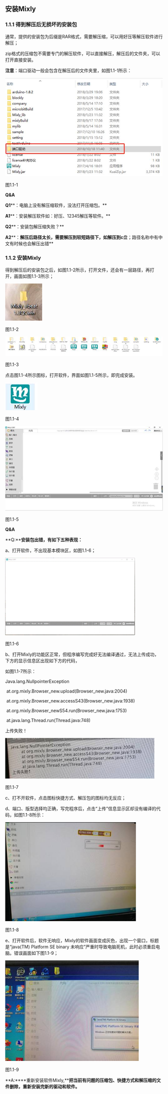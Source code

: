 ## 安装Mixly

### 1.1.1 得到解压后无损坏的安装包

通常，提供的安装包为后缀是RAR格式，需要解压缩，可以用好压等解压软件进行解压；

zip格式的压缩包不需要专门的解压软件，可以直接解压，解压后的文件夹，可以打开直接安装。

**注意**：端口驱动一般会包含在解压后的文件夹里，如图1.1-1所示：

![img](/assets/image002.jpg)

图1.1-1

**Q&A**

**Q1****：电脑上没有解压缩软件，没法打开压缩包。**

**A1****：安装解压软件如：好压、12345解压等软件。**

**Q2****：安装包解压缩失败？**

**A2****：****解压后路径太长，需要解压到较短路径下，如解压到c****盘；路径名称中有中文有时候也会解压出错**

### 1.1.2 安装Mixly

得到解压后的安装包之后，如图1.1-2所示，打开文件，还会有一层路径，再打开，画面如图1.1-3所示；

![img](/assets/image004.jpg)

图1.1-2

![img](/assets/image006.jpg)

图1.1-3

 点击图1.1-4所示图标，打开软件，界面如图1.1-5所示，即完成安装。

![img](/assets/image008.jpg)

图1.1-4

![img](/assets/image010.jpg)

图1.1-5

**Q&A**

**Q:****安装包出错，有如下五种表现：**

a、打开软件，不出现基本模块区，如图1.1-6；

![33055598100164778](/assets/image012.gif)

图1.1-6

b、打开Mixly的功能区正常，但程序编写完成好无法编译通过，无法上传成功，下方的显示信息区出现如下方的代码，

如图1.1-7所示：

Java.lang.NullpointerException

​     at.org.mixly.Browser_new.upload(Browser_new.java:2004)

​     at.org.mixly.Browser_new.accessS43(Browser_new.java:1938)

​     at.org.mixly.Browser_newS54.run(Browser_new.java:1753)

​     at.java.lang.Thread.run(Thread.java:748)

上传失败！

![img](/assets/image014.jpg)

图1.1-7

c、打不开软件，点击图标快捷方式、解压包的图标均无反应；

d、端口、版型选择均正确，写完程序后，点击“上传”信息显示区却没有编译的代码，如图1.1-8所示：

![307136813443371144](/assets/image016.jpg)

图1.1-8

e、打开软件后，软件无响应，Mixly的软件画面变成灰色，出现一个窗口，标题是“java(TM) Platform SE binary 未响应”严重时导致电脑死机，此时必须重启电脑。错误画面如下图1.1-9；

![810709004138676454](/assets/image018.jpg)

图1.1-9

**A:****重新安装软件Mixly,****把当前有问题的压缩包、快捷方式和解压缩的文件删除，重新安装完新的驱动和软件。**